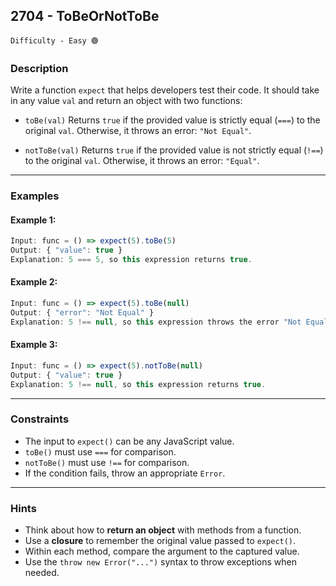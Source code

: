 ## 2704 - ToBeOrNotToBe

`Difficulty - Easy 🟢`

### **Description**

Write a function `expect` that helps developers test their code.
It should take in any value `val` and return an object with two functions:

* `toBe(val)`
  Returns `true` if the provided value is strictly equal (`===`) to the original `val`.
  Otherwise, it throws an error: `"Not Equal"`.

* `notToBe(val)`
  Returns `true` if the provided value is not strictly equal (`!==`) to the original `val`.
  Otherwise, it throws an error: `"Equal"`.

---

### **Examples**

#### Example 1:

```js
Input: func = () => expect(5).toBe(5)
Output: { "value": true }
Explanation: 5 === 5, so this expression returns true.
```

#### Example 2:

```js
Input: func = () => expect(5).toBe(null)
Output: { "error": "Not Equal" }
Explanation: 5 !== null, so this expression throws the error "Not Equal".
```

#### Example 3:

```js
Input: func = () => expect(5).notToBe(null)
Output: { "value": true }
Explanation: 5 !== null, so this expression returns true.
```

---

### **Constraints**

* The input to `expect()` can be any JavaScript value.
* `toBe()` must use `===` for comparison.
* `notToBe()` must use `!==` for comparison.
* If the condition fails, throw an appropriate `Error`.

---

### **Hints**

* Think about how to **return an object** with methods from a function.
* Use a **closure** to remember the original value passed to `expect()`.
* Within each method, compare the argument to the captured value.
* Use the `throw new Error("...")` syntax to throw exceptions when needed.
